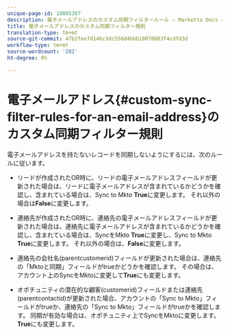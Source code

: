 ```yaml
---
unique-page-id: 10095307
description: 電子メールアドレスのカスタム同期フィルタールール — Marketto Docs — 製品ドキュメント
title: 電子メールアドレスのカスタム同期フィルター規則
translation-type: tm+mt
source-git-commit: 47b2fee7d146c3dc558d4bbb10070683f4cdfd3d
workflow-type: tm+mt
source-wordcount: '202'
ht-degree: 0%

---
```



# 電子メールアドレス{#custom-sync-filter-rules-for-an-email-address}のカスタム同期フィルター規則

電子メールアドレスを持たないレコードを同期しないようにするには、次のルールに従います。

* リードが作成されたOR時に、リードの電子メールアドレスフィールドが更新された場合は、リードに電子メールアドレスが含まれているかどうかを確認し、含まれている場合は、Sync to Mkto **True**&#x200B;に変更します。 それ以外の場合は&#x200B;**False**&#x200B;に変更します。

* 連絡先が作成されたOR時に、連絡先の電子メールアドレスフィールドが更新された場合は、連絡先に電子メールアドレスが含まれているかどうかを確認し、含まれている場合は、SyncをMkto **True**&#x200B;に変更し、Sync to Mkto **True**&#x200B;に変更します。 それ以外の場合は、**False**&#x200B;に変更します。

* 連絡先の会社名(parentcustomerid)フィールドが更新された場合は、連絡先の「Mktoと同期」フィールドがtrueかどうかを確認します。 その場合は、アカウント上のSyncをMktoに変更して&#x200B;**True**&#x200B;にも変更します。
* オポチュニティの潜在的な顧客(customerid)フィールドまたは連絡先(parentcontactid)が更新された場合、アカウントの「Sync to Mkto」フィールドがtrueか、連絡先の「Sync to Mkto」フィールドがtrueかを確認します。 同期が有効な場合は、オポチュニティ上でSyncをMktoに変更します。**True**&#x200B;にも変更します。

